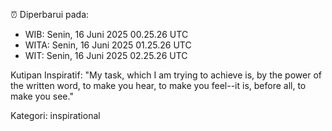 ⏰ Diperbarui pada:
- WIB: Senin, 16 Juni 2025 00.25.26 UTC
- WITA: Senin, 16 Juni 2025 01.25.26 UTC
- WIT: Senin, 16 Juni 2025 02.25.26 UTC

Kutipan Inspiratif:
"My task, which I am trying to achieve is, by the power of the written word, to make you hear, to make you feel--it is, before all, to make you see."


Kategori: inspirational

